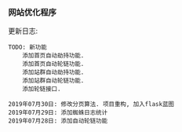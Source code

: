 ### 网站优化程序

更新日志:
    
    TODO: 新功能
        添加首页自动劫持功能.
        添加首页自动轮链功能.
        添加站群自动劫持功能.
        添加站群自动轮链功能.
        添加轮链接口.
        
    2019年07月30日: 修改分页算法. 项目重构, 加入flask蓝图
    2019年07月29日: 添加蜘蛛日志统计
    2019年07月28日: 添加自动轮链功能